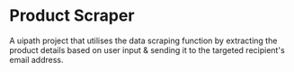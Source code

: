 # Product Scraper

A uipath project that utilises the data scraping function by extracting the product details based on user input & sending it to the targeted recipient's email address.
